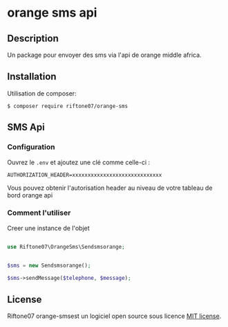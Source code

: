 # orange sms api

## Description

Un package pour envoyer des sms via l'api de orange middle africa.

## Installation

Utilisation de  composer:

```
$ composer require riftone07/orange-sms
```

## SMS Api

### Configuration

Ouvrez le `.env` et ajoutez une clé comme celle-ci :

    AUTHORIZATION_HEADER=xxxxxxxxxxxxxxxxxxxxxxxxxxxxx

Vous pouvez obtenir l'autorisation header au niveau de votre tableau de bord orange api 

### Comment l'utiliser

Creer une instance de l'objet 
```php

use Riftone07\OrangeSms\Sendsmsorange;


$sms = new Sendsmsorange();

$sms->sendMessage($telephone, $message);
```

## License

Riftone07 orange-smsest un logiciel open source sous licence [MIT license](https://github.com/mediumart/orange/blob/master/LICENSE.txt).
